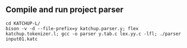 
## Compile and run project parser

    cd KATCHUP-L/
    bison -v -d --file-prefix=y katchup.parser.y; flex katchup.tokenizer.l; gcc -o parser y.tab.c lex.yy.c -lfl; ./parser input01.katc
